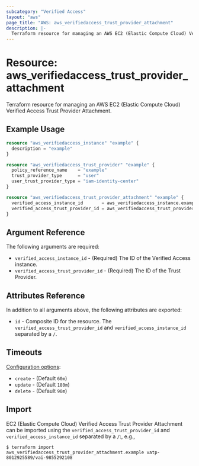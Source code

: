```yaml
---
subcategory: "Verified Access"
layout: "aws"
page_title: "AWS: aws_verifiedaccess_trust_provider_attachment"
description: |-
  Terraform resource for managing an AWS EC2 (Elastic Compute Cloud) Verified Access Trust Provider Attachment.
---
```


# Resource: aws_verifiedaccess_trust_provider_attachment

Terraform resource for managing an AWS EC2 (Elastic Compute Cloud) Verified Access Trust Provider Attachment.

## Example Usage

```terraform
resource "aws_verifiedaccess_instance" "example" {
  description = "example"
}

resource "aws_verifiedaccess_trust_provider" "example" {
  policy_reference_name    = "example"
  trust_provider_type      = "user"
  user_trust_provider_type = "iam-identity-center"
}

resource "aws_verifiedaccess_trust_provider_attachment" "example" {
  verified_access_instance_id       = aws_verifiedaccess_instance.example.id
  verified_access_trust_provider_id = aws_verifiedaccess_trust_provider.example.id
}
```

## Argument Reference

The following arguments are required:

* `verified_access_instance_id` - (Required) The ID of the Verified Access instance.
* `verified_access_trust_provider_id` - (Required) The ID of the Trust Provider.

## Attributes Reference

In addition to all arguments above, the following attributes are exported:

* `id` - Composite ID for the resource. The `verified_access_trust_provider_id` and `verified_access_instance_id` separated by a `/`.


## Timeouts

[Configuration options](https://developer.hashicorp.com/terraform/language/resources/syntax#operation-timeouts):

* `create` - (Default `60m`)
* `update` - (Default `180m`)
* `delete` - (Default `90m`)

## Import

EC2 (Elastic Compute Cloud) Verified Access Trust Provider Attachment can be imported using the `verified_access_trust_provider_id` and `verified_access_instance_id` separated by a `/`:, e.g.,

```
$ terraform import aws_verifiedaccess_trust_provider_attachment.example vatp-8012925589/vai-9855292108
```
